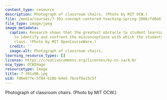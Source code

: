 ```yaml
---
content_type: resource
description: Photograph of classroom chairs. (Photo by MIT OCW.)
file: /media/courses/7-391-concept-centered-teaching-spring-2006/fd6e677e5f84b18bb4e576cef6a15c5f_7-391s06.jpg
file_type: image/jpeg
image_metadata:
  caption: Research shows that the greatest obstacle to student learning is the failure
    to identify and confront the misconceptions with which the students enter the
    class. (Photo by MIT OpenCourseWare.)
  credit: ''
  image-alt: Photograph of classroom chairs.
learning_resource_types: []
license: https://creativecommons.org/licenses/by-nc-sa/4.0/
ocw_type: OCWImage
resourcetype: Image
title: 7-391s06.jpg
uid: fd6e677e-5f84-b18b-b4e5-76cef6a15c5f
---
```

Photograph of classroom chairs. (Photo by MIT OCW.)